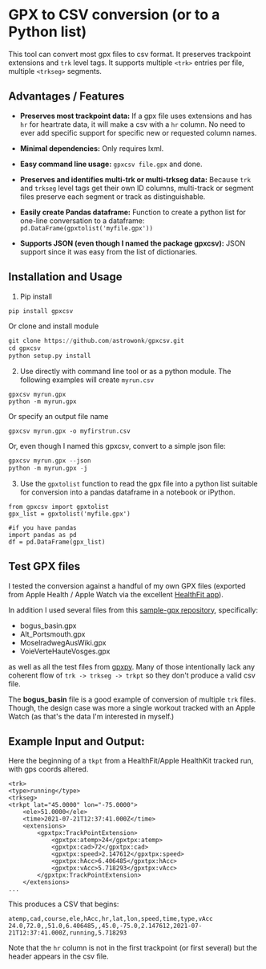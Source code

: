 # GPX to CSV conversion (or to a Python list)

This tool can convert most gpx files to csv format. It preserves trackpoint extensions and `trk` level tags. It supports multiple `<trk>` entries per file, multiple `<trkseg>` segments.

## Advantages / Features

* **Preserves most trackpoint data:** If a gpx file uses extensions and has `hr` for heartrate data, it will make a csv with a `hr` column. No need to ever add specific support for specific new or requested column names.

* **Minimal dependencies:** Only requires lxml.

* **Easy command line usage:** `gpxcsv file.gpx` and done.

* **Preserves and identifies multi-trk or multi-trkseg data:** Because `trk` and `trkseg` level tags get their own ID columns, multi-track or segment files preserve each segment or track as distinguishable.

* **Easily create Pandas dataframe:** Function to create a python list for one-line conversation to a dataframe: `pd.DataFrame(gpxtolist('myfile.gpx'))`

* **Supports JSON (even though I named the package gpxcsv):** JSON support since it was easy from the list of dictionaries.

## Installation and Usage

1. Pip install
```python
pip install gpxcsv
```

Or clone and install module
```python
git clone https://github.com/astrowonk/gpxcsv.git
cd gpxcsv
python setup.py install
```
2. Use directly with command line tool or as a python module. The following examples will create `myrun.csv`
```
gpxcsv myrun.gpx
python -m myrun.gpx
```
Or specify an output file name
```
gpxcsv myrun.gpx -o myfirstrun.csv
```

Or, even though I named this gpxcsv, convert to a simple json file:

```python
gpxcsv myrun.gpx --json
python -m myrun.gpx -j
```

3. Use the `gpxtolist` function to read the gpx file into a python list suitable for conversion into a pandas dataframe in a notebook or iPython.

```
from gpxcsv import gpxtolist
gpx_list = gpxtolist('myfile.gpx')

#if you have pandas
import pandas as pd
df = pd.DataFrame(gpx_list)

```

## Test GPX files

I tested the conversion against a handful of my own GPX files (exported from Apple Health / Apple Watch via the excellent [HealthFit app](https://apps.apple.com/us/app/healthfit/id1202650514)).

In addition I used several files from this [sample-gpx repository](https://github.com/gps-touring/sample-gpx), specifically:

* bogus_basin.gpx
* Alt_Portsmouth.gpx
* MoselradwegAusWiki.gpx
* VoieVerteHauteVosges.gpx

as well as all the test files from [gpxpy](https://github.com/tkrajina/gpxpy/tree/dev/test_files). Many of those intentionally lack any coherent flow of `trk -> trkseg -> trkpt` so they don't produce a valid csv file.

The __bogus_basin__ file is a good example of conversion of multiple `trk` files. Though, the design case was more a single workout tracked with an Apple Watch (as that's the data I'm interested in myself.)

## Example Input and Output:

Here the beginning of a `tkpt` from a HealthFit/Apple HealthKit tracked run, with gps coords altered.

```
<trk>
<type>running</type>
<trkseg>
<trkpt lat="45.0000" lon="-75.0000">
    <ele>51.0000</ele>
    <time>2021-07-21T12:37:41.000Z</time>
    <extensions>
        <gpxtpx:TrackPointExtension>
            <gpxtpx:atemp>24</gpxtpx:atemp>
            <gpxtpx:cad>72</gpxtpx:cad>
            <gpxtpx:speed>2.147612</gpxtpx:speed>
            <gpxtpx:hAcc>6.406485</gpxtpx:hAcc>
            <gpxtpx:vAcc>5.718293</gpxtpx:vAcc>
        </gpxtpx:TrackPointExtension>
    </extensions>
...
```

This produces a CSV that begins:

```
atemp,cad,course,ele,hAcc,hr,lat,lon,speed,time,type,vAcc
24.0,72.0,,51.0,6.406485,,45.0,-75.0,2.147612,2021-07-21T12:37:41.000Z,running,5.718293
```

Note that the `hr` column is not in the first trackpoint (or first several) but the header appears in the csv file.
